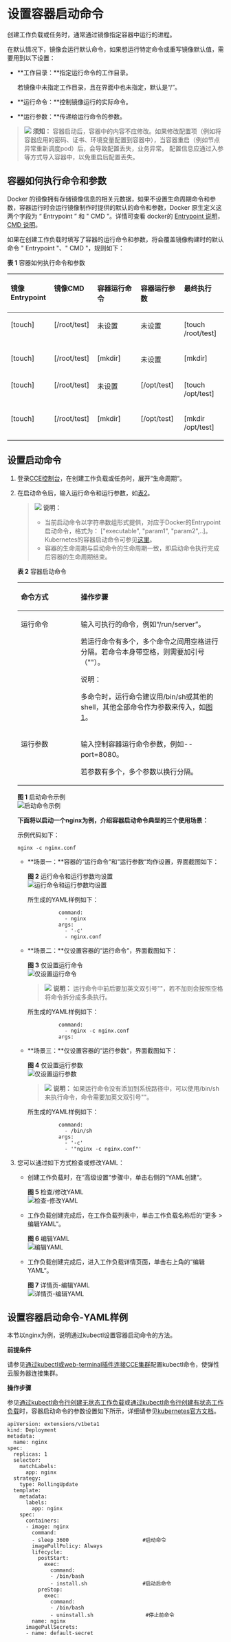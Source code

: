 # 设置容器启动命令<a name="cce_01_0008"></a>

创建工作负载或任务时，通常通过镜像指定容器中运行的进程。

在默认情况下，镜像会运行默认命令，如果想运行特定命令或重写镜像默认值，需要用到以下设置：

-   **工作目录：**指定运行命令的工作目录。

    若镜像中未指定工作目录，且在界面中也未指定，默认是“/”。

-   **运行命令：**控制镜像运行的实际命令。
-   **运行参数：**传递给运行命令的参数。

>![](public_sys-resources/icon-notice.gif) **须知：** 
>容器启动后，容器中的内容不应修改。如果修改配置项（例如将容器应用的密码、证书、环境变量配置到容器中），当容器重启（例如节点异常重新调度pod）后，会导致配置丢失，业务异常。
>配置信息应通过入参等方式导入容器中，以免重启后配置丢失。

## 容器如何执行命令和参数<a name="section913591582414"></a>

Docker 的镜像拥有存储镜像信息的相关元数据，如果不设置生命周期命令和参数，容器运行时会运行镜像制作时提供的默认的命令和参数，Docker 原生定义这两个字段为 “  Entrypoint ” 和 "  CMD "。详情可查看 docker的  [Entrypoint 说明](https://docs.docker.com/engine/reference/builder/#/entrypoint)，[CMD 说明](https://docs.docker.com/engine/reference/builder/#/cmd)。

如果在创建工作负载时填写了容器的运行命令和参数，将会覆盖镜像构建时的默认命令 " Entrypoint "、" CMD "，规则如下：

**表 1** 容器如何执行命令和参数

<a name="table4833929202611"></a>
<table><thead align="left"><tr id="row1683442952610"><th class="cellrowborder" valign="top" width="20%" id="mcps1.2.6.1.1"><p id="p17834192919269"><a name="p17834192919269"></a><a name="p17834192919269"></a>镜像 Entrypoint</p>
</th>
<th class="cellrowborder" valign="top" width="20%" id="mcps1.2.6.1.2"><p id="p168345294268"><a name="p168345294268"></a><a name="p168345294268"></a>镜像CMD</p>
</th>
<th class="cellrowborder" valign="top" width="20%" id="mcps1.2.6.1.3"><p id="p283416297265"><a name="p283416297265"></a><a name="p283416297265"></a>容器运行命令</p>
</th>
<th class="cellrowborder" valign="top" width="20%" id="mcps1.2.6.1.4"><p id="p583412914264"><a name="p583412914264"></a><a name="p583412914264"></a>容器运行参数</p>
</th>
<th class="cellrowborder" valign="top" width="20%" id="mcps1.2.6.1.5"><p id="p198341629182620"><a name="p198341629182620"></a><a name="p198341629182620"></a>最终执行</p>
</th>
</tr>
</thead>
<tbody><tr id="row283622962618"><td class="cellrowborder" valign="top" width="20%" headers="mcps1.2.6.1.1 "><p id="p583642920263"><a name="p583642920263"></a><a name="p583642920263"></a>[touch]</p>
</td>
<td class="cellrowborder" valign="top" width="20%" headers="mcps1.2.6.1.2 "><p id="p128361129162616"><a name="p128361129162616"></a><a name="p128361129162616"></a>[/root/test]</p>
</td>
<td class="cellrowborder" valign="top" width="20%" headers="mcps1.2.6.1.3 "><p id="p15836162952619"><a name="p15836162952619"></a><a name="p15836162952619"></a>未设置</p>
</td>
<td class="cellrowborder" valign="top" width="20%" headers="mcps1.2.6.1.4 "><p id="p18836529172618"><a name="p18836529172618"></a><a name="p18836529172618"></a>未设置</p>
</td>
<td class="cellrowborder" valign="top" width="20%" headers="mcps1.2.6.1.5 "><p id="p1836132922617"><a name="p1836132922617"></a><a name="p1836132922617"></a>[touch /root/test]</p>
</td>
</tr>
<tr id="row283662932612"><td class="cellrowborder" valign="top" width="20%" headers="mcps1.2.6.1.1 "><p id="p3836229172615"><a name="p3836229172615"></a><a name="p3836229172615"></a>[touch]</p>
</td>
<td class="cellrowborder" valign="top" width="20%" headers="mcps1.2.6.1.2 "><p id="p18836142932613"><a name="p18836142932613"></a><a name="p18836142932613"></a>[/root/test]</p>
</td>
<td class="cellrowborder" valign="top" width="20%" headers="mcps1.2.6.1.3 "><p id="p1183602917269"><a name="p1183602917269"></a><a name="p1183602917269"></a>[mkdir]</p>
</td>
<td class="cellrowborder" valign="top" width="20%" headers="mcps1.2.6.1.4 "><p id="p983642982611"><a name="p983642982611"></a><a name="p983642982611"></a>未设置</p>
</td>
<td class="cellrowborder" valign="top" width="20%" headers="mcps1.2.6.1.5 "><p id="p1183612293269"><a name="p1183612293269"></a><a name="p1183612293269"></a>[mkdir]</p>
</td>
</tr>
<tr id="row9836152912618"><td class="cellrowborder" valign="top" width="20%" headers="mcps1.2.6.1.1 "><p id="p167981050113418"><a name="p167981050113418"></a><a name="p167981050113418"></a>[touch]</p>
</td>
<td class="cellrowborder" valign="top" width="20%" headers="mcps1.2.6.1.2 "><p id="p17837142972617"><a name="p17837142972617"></a><a name="p17837142972617"></a>[/root/test]</p>
</td>
<td class="cellrowborder" valign="top" width="20%" headers="mcps1.2.6.1.3 "><p id="p168379292269"><a name="p168379292269"></a><a name="p168379292269"></a>未设置</p>
</td>
<td class="cellrowborder" valign="top" width="20%" headers="mcps1.2.6.1.4 "><p id="p1583702911260"><a name="p1583702911260"></a><a name="p1583702911260"></a>[/opt/test]</p>
</td>
<td class="cellrowborder" valign="top" width="20%" headers="mcps1.2.6.1.5 "><p id="p58371729182613"><a name="p58371729182613"></a><a name="p58371729182613"></a>[touch /opt/test]</p>
</td>
</tr>
<tr id="row16837172972617"><td class="cellrowborder" valign="top" width="20%" headers="mcps1.2.6.1.1 "><p id="p138691301355"><a name="p138691301355"></a><a name="p138691301355"></a>[touch]</p>
</td>
<td class="cellrowborder" valign="top" width="20%" headers="mcps1.2.6.1.2 "><p id="p208371129182610"><a name="p208371129182610"></a><a name="p208371129182610"></a>[/root/test]</p>
</td>
<td class="cellrowborder" valign="top" width="20%" headers="mcps1.2.6.1.3 "><p id="p1283715298267"><a name="p1283715298267"></a><a name="p1283715298267"></a>[mkdir]</p>
</td>
<td class="cellrowborder" valign="top" width="20%" headers="mcps1.2.6.1.4 "><p id="p544733220362"><a name="p544733220362"></a><a name="p544733220362"></a>[/opt/test]</p>
</td>
<td class="cellrowborder" valign="top" width="20%" headers="mcps1.2.6.1.5 "><p id="p20837112917262"><a name="p20837112917262"></a><a name="p20837112917262"></a>[mkdir /opt/test]</p>
</td>
</tr>
</tbody>
</table>

## 设置启动命令<a name="section16375562215"></a>

1.  登录[CCE控制台](https://console.huaweicloud.com/cce2.0/?utm_source=helpcenter)，在创建工作负载或任务时，展开“生命周期“。
2.  在启动命令后，输入运行命令和运行参数，如[表2](#table15533234825)。

    >![](public_sys-resources/icon-note.gif) **说明：** 
    >-   当前启动命令以字符串数组形式提供，对应于Docker的Entrypoint启动命令，格式为： \["executable", "param1", "param2",..\]。Kubernetes的容器启动命令可参见[这里](https://kubernetes.io/docs/tasks/inject-data-application/define-command-argument-container/#running-a-command-in-a-shell)。
    >-   容器的生命周期与启动命令的生命周期一致，即启动命令执行完成后容器的生命周期结束。

    **表 2**  容器启动命令

    <a name="table15533234825"></a>
    <table><thead align="left"><tr id="row85331634326"><th class="cellrowborder" valign="top" width="28.999999999999996%" id="mcps1.2.3.1.1"><p id="p18442342527"><a name="p18442342527"></a><a name="p18442342527"></a>命令方式</p>
    </th>
    <th class="cellrowborder" valign="top" width="71%" id="mcps1.2.3.1.2"><p id="p1444519421210"><a name="p1444519421210"></a><a name="p1444519421210"></a>操作步骤</p>
    </th>
    </tr>
    </thead>
    <tbody><tr id="row65339348218"><td class="cellrowborder" valign="top" width="28.999999999999996%" headers="mcps1.2.3.1.1 "><p id="p353573415215"><a name="p353573415215"></a><a name="p353573415215"></a>运行命令</p>
    </td>
    <td class="cellrowborder" valign="top" width="71%" headers="mcps1.2.3.1.2 "><p id="p853515342215"><a name="p853515342215"></a><a name="p853515342215"></a>输入可执行的命令，例如<span class="parmvalue" id="parmvalue429111315417"><a name="parmvalue429111315417"></a><a name="parmvalue429111315417"></a>“/run/server”</span>。</p>
    <p id="p2595134133217"><a name="p2595134133217"></a><a name="p2595134133217"></a>若运行命令有多个，多个命令之间用空格进行分隔。若命令本身带空格，则需要加引号（""）。</p>
    <div class="note" id="note11952193619513"><a name="note11952193619513"></a><a name="note11952193619513"></a><span class="notetitle"> 说明： </span><div class="notebody"><p id="p1795213665120"><a name="p1795213665120"></a><a name="p1795213665120"></a>多命令时，运行命令建议用/bin/sh或其他的shell，其他全部命令作为参数来传入，如<a href="#fig18867161119">图1</a>。</p>
    </div></div>
    </td>
    </tr>
    <tr id="row85351342022"><td class="cellrowborder" valign="top" width="28.999999999999996%" headers="mcps1.2.3.1.1 "><p id="p165351342212"><a name="p165351342212"></a><a name="p165351342212"></a>运行参数</p>
    </td>
    <td class="cellrowborder" valign="top" width="71%" headers="mcps1.2.3.1.2 "><p id="p74728683919"><a name="p74728683919"></a><a name="p74728683919"></a>输入控制容器运行命令参数，例如--port=8080。</p>
    <p id="p10535163420216"><a name="p10535163420216"></a><a name="p10535163420216"></a>若参数有多个，多个参数以换行分隔。</p>
    </td>
    </tr>
    </tbody>
    </table>

    **图 1**  启动命令示例<a name="fig18867161119"></a>  
    ![](figures/启动命令示例.png "启动命令示例")

    **下面将以启动一个nginx为例，介绍容器启动命令典型的三个使用场景：**

    示例代码如下：

    ```
    nginx -c nginx.conf
    ```

    -   **场景一：**容器的“运行命令“和“运行参数“均作设置，界面截图如下：

        **图 2**  运行命令和运行参数均设置<a name="fig15894345145911"></a>  
        ![](figures/运行命令和运行参数均设置.png "运行命令和运行参数均设置")

        所生成的YAML样例如下：

        ```
                  command:
                    - nginx
                  args:
                    - '-c'
                    - nginx.conf
        ```

    -   **场景二：**仅设置容器的“运行命令“，界面截图如下：

        **图 3**  仅设置运行命令<a name="fig152912552617"></a>  
        ![](figures/仅设置运行命令.png "仅设置运行命令")

        >![](public_sys-resources/icon-note.gif) **说明：** 
        >运行命令中前后要加英文双引号""，若不加则会按照空格将命令拆分成多条执行。

        所生成的YAML样例如下：

        ```
                  command:
                    - nginx -c nginx.conf
                  args:
        ```

    -   **场景三：**仅设置容器的“运行参数“，界面截图如下：

        **图 4**  仅设置运行参数<a name="fig4191056173112"></a>  
        ![](figures/仅设置运行参数.png "仅设置运行参数")

        >![](public_sys-resources/icon-note.gif) **说明：** 
        >如果运行命令没有添加到系统路径中，可以使用/bin/sh来执行命令，命令需要加英文双引号""。

        所生成的YAML样例如下：

        ```
                  command:
                    - /bin/sh
                  args:
                    - '-c'
                    - '"nginx -c nginx.conf"'
        ```

3.  您可以通过如下方式检查或修改YAML：
    -   创建工作负载时，在“高级设置“步骤中，单击右侧的“YAML创建“。

        **图 5**  检查/修改YAML<a name="fig1441425219418"></a>  
        ![](figures/检查-修改YAML.png "检查-修改YAML")

    -   工作负载创建完成后，在工作负载列表中，单击工作负载名称后的“更多 \> 编辑YAML“。

        **图 6**  编辑YAML<a name="fig17685174865618"></a>  
        ![](figures/编辑YAML.png "编辑YAML")

    -   工作负载创建完成后，进入工作负载详情页面，单击右上角的“编辑YAML“。

        **图 7**  详情页-编辑YAML<a name="fig119824493463"></a>  
        ![](figures/详情页-编辑YAML.png "详情页-编辑YAML")



## 设置容器启动命令-YAML样例<a name="section151181981167"></a>

本节以nginx为例，说明通过kubectl设置容器启动命令的方法。

**前提条件**

请参见[通过kubectl或web-terminal插件连接CCE集群](通过kubectl或web-terminal插件连接CCE集群.md)配置kubectl命令，使弹性云服务器连接集群。

**操作步骤**

参见[通过kubectl命令行创建无状态工作负载](创建无状态负载(Deployment).md#section155246177178)或[通过kubectl命令行创建有状态工作负载](创建有状态负载(StatefulSet).md#section113441881214)时，容器启动命令的参数设置如下所示，详细请参见[kubernetes官方文档](https://kubernetes.io/docs/concepts/workloads/pods/init-containers/)。

```
apiVersion: extensions/v1beta1
kind: Deployment
metadata:
  name: nginx
spec:
  replicas: 1
  selector:
    matchLabels:
      app: nginx
  strategy:
    type: RollingUpdate
  template:
    metadata:
      labels:
        app: nginx
    spec:
      containers:
      - image: nginx 
        command:
        - sleep 3600                        #启动命令
        imagePullPolicy: Always
        lifecycle:
          postStart:
            exec:
              command:
              - /bin/bash
              - install.sh                  #启动后命令
          preStop:
            exec:
              command:
              - /bin/bash
              - uninstall.sh                 #停止前命令
        name: nginx
      imagePullSecrets:
      - name: default-secret
```


